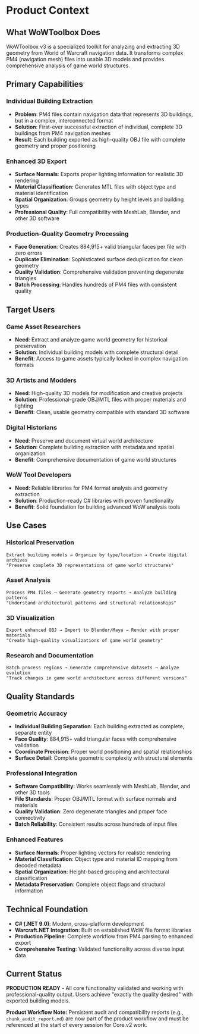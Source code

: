 # Product Context

## What WoWToolbox Does
WoWToolbox v3 is a specialized toolkit for analyzing and extracting 3D geometry from World of Warcraft navigation data. It transforms complex PM4 (navigation mesh) files into usable 3D models and provides comprehensive analysis of game world structures.

## Primary Capabilities

### **Individual Building Extraction**
- **Problem**: PM4 files contain navigation data that represents 3D buildings, but in a complex, interconnected format
- **Solution**: First-ever successful extraction of individual, complete 3D buildings from PM4 navigation meshes
- **Result**: Each building exported as high-quality OBJ file with complete geometry and proper positioning

### **Enhanced 3D Export**
- **Surface Normals**: Exports proper lighting information for realistic 3D rendering
- **Material Classification**: Generates MTL files with object type and material identification
- **Spatial Organization**: Groups geometry by height levels and building types
- **Professional Quality**: Full compatibility with MeshLab, Blender, and other 3D software

### **Production-Quality Geometry Processing**
- **Face Generation**: Creates 884,915+ valid triangular faces per file with zero errors
- **Duplicate Elimination**: Sophisticated surface deduplication for clean geometry
- **Quality Validation**: Comprehensive validation preventing degenerate triangles
- **Batch Processing**: Handles hundreds of PM4 files with consistent quality

## Target Users

### **Game Asset Researchers**
- **Need**: Extract and analyze game world geometry for historical preservation
- **Solution**: Individual building models with complete structural detail
- **Benefit**: Access to game assets typically locked in complex navigation formats

### **3D Artists and Modders**
- **Need**: High-quality 3D models for modification and creative projects
- **Solution**: Professional-grade OBJ/MTL files with proper materials and lighting
- **Benefit**: Clean, usable geometry compatible with standard 3D software

### **Digital Historians**
- **Need**: Preserve and document virtual world architecture
- **Solution**: Complete building extraction with metadata and spatial organization
- **Benefit**: Comprehensive documentation of game world structures

### **WoW Tool Developers**
- **Need**: Reliable libraries for PM4 format analysis and geometry extraction
- **Solution**: Production-ready C# libraries with proven functionality
- **Benefit**: Solid foundation for building advanced WoW analysis tools

## Use Cases

### **Historical Preservation**
```
Extract building models → Organize by type/location → Create digital archives
"Preserve complete 3D representations of game world structures"
```

### **Asset Analysis**
```
Process PM4 files → Generate geometry reports → Analyze building patterns
"Understand architectural patterns and structural relationships"
```

### **3D Visualization**
```
Export enhanced OBJ → Import to Blender/Maya → Render with proper materials
"Create high-quality visualizations of game world geometry"
```

### **Research and Documentation**
```
Batch process regions → Generate comprehensive datasets → Analyze evolution
"Track changes in game world architecture across different versions"
```

## Quality Standards

### **Geometric Accuracy**
- **Individual Building Separation**: Each building extracted as complete, separate entity
- **Face Quality**: 884,915+ valid triangular faces with comprehensive validation
- **Coordinate Precision**: Proper world positioning and spatial relationships
- **Surface Detail**: Complete geometric complexity with structural elements

### **Professional Integration**
- **Software Compatibility**: Works seamlessly with MeshLab, Blender, and other 3D tools
- **File Standards**: Proper OBJ/MTL format with surface normals and materials
- **Quality Validation**: Zero degenerate triangles and proper face connectivity
- **Batch Reliability**: Consistent results across hundreds of input files

### **Enhanced Features**
- **Surface Normals**: Proper lighting vectors for realistic rendering
- **Material Classification**: Object type and material ID mapping from decoded metadata
- **Spatial Organization**: Height-based grouping and architectural classification
- **Metadata Preservation**: Complete object flags and structural information

## Technical Foundation
- **C# (.NET 9.0)**: Modern, cross-platform development
- **Warcraft.NET Integration**: Built on established WoW file format libraries
- **Production Pipeline**: Complete workflow from PM4 parsing to enhanced export
- **Comprehensive Testing**: Validated functionality across diverse input data

## Current Status
**PRODUCTION READY** - All core functionality validated and working with professional-quality output. Users achieve "exactly the quality desired" with exported building models. 

**Product Workflow Note:** Persistent audit and compatibility reports (e.g., `chunk_audit_report.md`) are now part of the product workflow and must be referenced at the start of every session for Core.v2 work. 
